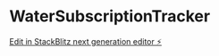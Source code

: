 # WaterSubscriptionTracker

[Edit in StackBlitz next generation editor ⚡️](https://stackblitz.com/~/github.com/SaurabhSingh689/WaterSubscriptionTracker)